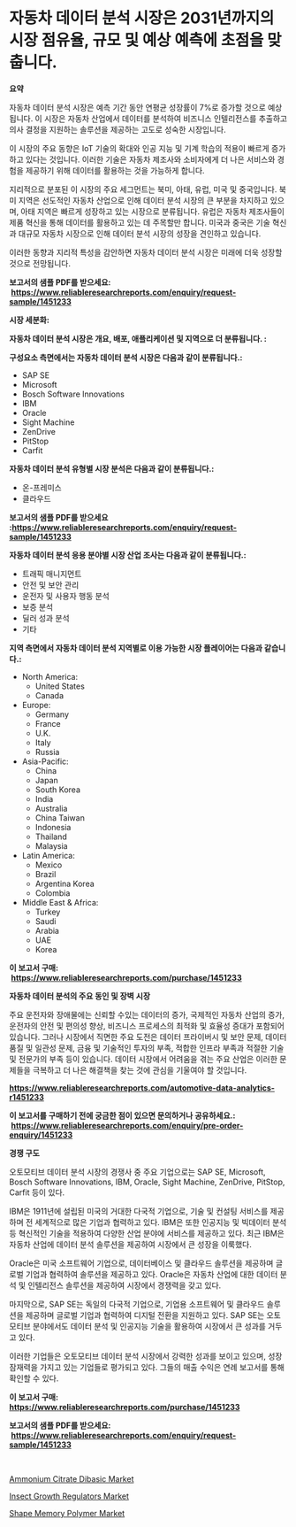 <p><h1>자동차 데이터 분석 시장은 2031년까지의 시장 점유율, 규모 및 예상 예측에 초점을 맞춥니다.</h1></p><p><strong>요약</strong></p>
<p><p>자동차 데이터 분석 시장은 예측 기간 동안 연평균 성장률이 7%로 증가할 것으로 예상됩니다. 이 시장은 자동차 산업에서 데이터를 분석하여 비즈니스 인텔리전스를 추출하고 의사 결정을 지원하는 솔루션을 제공하는 고도로 성숙한 시장입니다.</p><p>이 시장의 주요 동향은 IoT 기술의 확대와 인공 지능 및 기계 학습의 적용이 빠르게 증가하고 있다는 것입니다. 이러한 기술은 자동차 제조사와 소비자에게 더 나은 서비스와 경험을 제공하기 위해 데이터를 활용하는 것을 가능하게 합니다.</p><p>지리적으로 분포된 이 시장의 주요 세그먼트는 북미, 아태, 유럽, 미국 및 중국입니다. 북미 지역은 선도적인 자동차 산업으로 인해 데이터 분석 시장의 큰 부분을 차지하고 있으며, 아태 지역은 빠르게 성장하고 있는 시장으로 분류됩니다. 유럽은 자동차 제조사들이 제품 혁신을 통해 데이터를 활용하고 있는 데 주목할만 합니다. 미국과 중국은 기술 혁신과 대규모 자동차 시장으로 인해 데이터 분석 시장의 성장을 견인하고 있습니다.</p><p>이러한 동향과 지리적 특성을 감안하면 자동차 데이터 분석 시장은 미래에 더욱 성장할 것으로 전망됩니다.</p></p>
<p><strong>보고서의 샘플 PDF를 받으세요: &nbsp;<a href="https://www.reliableresearchreports.com/enquiry/request-sample/1451233">https://www.reliableresearchreports.com/enquiry/request-sample/1451233</a></strong></p>
<p><strong>시장 세분화:</strong></p>
<p><strong> 자동차 데이터 분석 시장은 개요, 배포, 애플리케이션 및 지역으로 더 분류됩니다. :</strong></p>
<p><strong>구성요소 측면에서는 자동차 데이터 분석 시장은 다음과 같이 분류됩니다.:</strong></p>
<p><ul><li>SAP SE</li><li>Microsoft</li><li>Bosch Software Innovations</li><li>IBM</li><li>Oracle</li><li>Sight Machine</li><li>ZenDrive</li><li>PitStop</li><li>Carfit</li></ul></p>
<p><strong> 자동차 데이터 분석 유형별 시장 분석은 다음과 같이 분류됩니다.:</strong></p>
<p><ul><li>온-프레미스</li><li>클라우드</li></ul></p>
<p><strong>보고서의 샘플 PDF를 받으세요 :<a href="https://www.reliableresearchreports.com/enquiry/request-sample/1451233">https://www.reliableresearchreports.com/enquiry/request-sample/1451233</a></strong></p>
<p><strong> 자동차 데이터 분석 응용 분야별 시장 산업 조사는 다음과 같이 분류됩니다.:</strong></p>
<p><ul><li>트래픽 매니지먼트</li><li>안전 및 보안 관리</li><li>운전자 및 사용자 행동 분석</li><li>보증 분석</li><li>딜러 성과 분석</li><li>기타</li></ul></p>
<p><strong>지역 측면에서 자동차 데이터 분석 지역별로 이용 가능한 시장 플레이어는 다음과 같습니다.:</strong></p>
<p><ul>
    <li>
        North America:
        <ul>
            <li>United States</li>
            <li>Canada</li>
        </ul>
    </li>
    <li>
        Europe:
        <ul>
            <li>Germany</li>
            <li>France</li>
            <li>U.K.</li>
            <li>Italy</li>
            <li>Russia</li>
        </ul>
    </li>
    <li>
        Asia-Pacific:
        <ul>
            <li>China</li>
            <li>Japan</li>
            <li>South Korea</li>
            <li>India</li>
            <li>Australia</li>
            <li>China Taiwan</li>
            <li>Indonesia</li>
            <li>Thailand</li>
            <li>Malaysia</li>
        </ul>
    </li>
    <li>
        Latin America:
        <ul>
            <li>Mexico</li>
            <li>Brazil</li>
            <li>Argentina Korea</li>
            <li>Colombia</li>
        </ul>
    </li>
    <li>
        Middle East & Africa:
        <ul>
            <li>Turkey</li>
            <li>Saudi</li>
            <li>Arabia</li>
            <li>UAE</li>
            <li>Korea</li>
        </ul>
    </li>
    </ul></p>
<p><strong>이 보고서 구매: &nbsp;<a href="https://www.reliableresearchreports.com/purchase/1451233">https://www.reliableresearchreports.com/purchase/1451233</a></strong></p>
<p><strong>자동차 데이터 분석의 주요 동인 및 장벽 시장</strong></p>
<p><p>주요 운전자와 장애물에는 신뢰할 수있는 데이터의 증가, 국제적인 자동차 산업의 증가, 운전자의 안전 및 편의성 향상, 비즈니스 프로세스의 최적화 및 효율성 증대가 포함되어 있습니다. 그러나 시장에서 직면한 주요 도전은 데이터 프라이버시 및 보안 문제, 데이터 품질 및 일관성 문제, 금융 및 기술적인 투자의 부족, 적합한 인프라 부족과 적절한 기술 및 전문가의 부족 등이 있습니다. 데이터 시장에서 어려움을 겪는 주요 산업은 이러한 문제들을 극복하고 더 나은 해결책을 찾는 것에 관심을 기울여야 할 것입니다.</p></p>
<p><strong><a href="https://www.reliableresearchreports.com/automotive-data-analytics-r1451233">https://www.reliableresearchreports.com/automotive-data-analytics-r1451233</a></strong></p>
<p><strong>이 보고서를 구매하기 전에 궁금한 점이 있으면 문의하거나 공유하세요.: &nbsp;<a href="https://www.reliableresearchreports.com/enquiry/pre-order-enquiry/1451233">https://www.reliableresearchreports.com/enquiry/pre-order-enquiry/1451233</a></strong></p>
<p><strong>경쟁 구도</strong></p>
<p><p>오토모티브 데이터 분석 시장의 경쟁사 중 주요 기업으로는 SAP SE, Microsoft, Bosch Software Innovations, IBM, Oracle, Sight Machine, ZenDrive, PitStop, Carfit 등이 있다. </p><p>IBM은 1911년에 설립된 미국의 거대한 다국적 기업으로, 기술 및 컨설팅 서비스를 제공하며 전 세계적으로 많은 기업과 협력하고 있다. IBM은 또한 인공지능 및 빅데이터 분석 등 혁신적인 기술을 적용하여 다양한 산업 분야에 서비스를 제공하고 있다. 최근 IBM은 자동차 산업에 데이터 분석 솔루션을 제공하여 시장에서 큰 성장을 이룩했다.</p><p>Oracle은 미국 소프트웨어 기업으로, 데이터베이스 및 클라우드 솔루션을 제공하며 글로벌 기업과 협력하여 솔루션을 제공하고 있다. Oracle은 자동차 산업에 대한 데이터 분석 및 인텔리전스 솔루션을 제공하여 시장에서 경쟁력을 갖고 있다.</p><p>마지막으로, SAP SE는 독일의 다국적 기업으로, 기업용 소프트웨어 및 클라우드 솔루션을 제공하며 글로벌 기업과 협력하여 디지털 전환을 지원하고 있다. SAP SE는 오토모티브 분야에서도 데이터 분석 및 인공지능 기술을 활용하여 시장에서 큰 성과를 거두고 있다.</p><p>이러한 기업들은 오토모티브 데이터 분석 시장에서 강력한 성과를 보이고 있으며, 성장 잠재력을 가지고 있는 기업들로 평가되고 있다. 그들의 매출 수익은 연례 보고서를 통해 확인할 수 있다.</p></p>
<p><strong>이 보고서 구매: &nbsp; <a href="https://www.reliableresearchreports.com/purchase/1451233">https://www.reliableresearchreports.com/purchase/1451233</a></strong></p>
<p><strong>보고서의 샘플 PDF를 받으세요: &nbsp;<a href="https://www.reliableresearchreports.com/enquiry/request-sample/1451233">https://www.reliableresearchreports.com/enquiry/request-sample/1451233</a></strong><strong></strong></p>
<p>&nbsp;</p>
<p><p><a href="https://www.linkedin.com/pulse/ammonium-citrate-dibasic-market-analysis-size-global-industry-te2sf?trackingId=D3sP9ii%2FdpPKowG2KaDqoQ%3D%3D">Ammonium Citrate Dibasic Market</a></p><p><a href="https://www.linkedin.com/pulse/insect-growth-regulators-market-size-outlook-from-2024-2031-sz12f?trackingId=J383Va%2BSNnvq7Kr%2FV1pi%2Fw%3D%3D">Insect Growth Regulators Market</a></p><p><a href="https://www.linkedin.com/pulse/shape-memory-polymer-market-size-evaluating-its-trends-growth-8gs7f?trackingId=IMBYAxj9GjFg7mOT0kXZiw%3D%3D">Shape Memory Polymer Market</a></p></p>